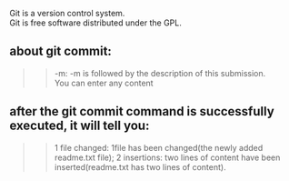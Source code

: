 Git is a version control system.  
Git is free software distributed under the GPL.  

## about git commit: 
>> -m: -m is followed by the description of this submission.    
>> You can enter any content    
## after the git commit command is successfully executed, it will tell you:  
>> 1 file changed: 1file has been changed(the newly added readme.txt file);
>> 2 insertions: two lines of content have been inserted(readme.txt has two lines of content).